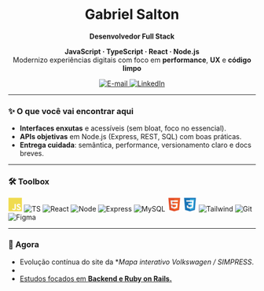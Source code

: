 <!-- Hero -->
<div align="center">

<h1>Gabriel Salton</h1>
<p><strong>Desenvolvedor Full Stack</strong></p>

<p>
  <b>JavaScript · TypeScript · React · Node.js</b><br/>
  Modernizo experiências digitais com foco em <b>performance</b>, <b>UX</b> e <b>código limpo</b>
</p>

<!-- Quick links -->
<a href = "https://github.com/gabrielsaltonn/MapaVolkswagen"></a>
<a href="mailto:gbl.salton@gmail.com">
  <img alt="E-mail" src="https://img.shields.io/badge/Email-333?style=for-the-badge&logo=gmail&logoColor=white" />
</a>
<a href="https://www.linkedin.com/in/gabriel-salton-5686b1219" />
  <img alt="LinkedIn" src="https://img.shields.io/badge/LinkedIn-0A66C2?style=for-the-badge&logo=linkedin&logoColor=white" />
</a>

</div>

---

### ✨ O que você vai encontrar aqui
- **Interfaces enxutas** e acessíveis (sem bloat, foco no essencial).
- **APIs objetivas** em Node.js (Express, REST, SQL) com boas práticas.
- **Entrega cuidada**: semântica, performance, versionamento claro e docs breves.

---

### 🛠️ Toolbox
<div align="left">
  <img alt="JS" height="28" src="https://raw.githubusercontent.com/devicons/devicon/master/icons/javascript/javascript-plain.svg"/>
  <img alt="TS" height="28" src="https://cdn.jsdelivr.net/gh/devicons/devicon@latest/icons/typescript/typescript-original.svg"/>
  <img alt="React" height="28" src="https://cdn.jsdelivr.net/gh/devicons/devicon@latest/icons/react/react-original.svg"/>
  <img alt="Node" height="28" src="https://cdn.jsdelivr.net/gh/devicons/devicon@latest/icons/nodejs/nodejs-original.svg"/>
  <img alt="Express" height="28" src="https://cdn.jsdelivr.net/gh/devicons/devicon@latest/icons/express/express-original.svg"/>
  <img alt="MySQL" height="28" src="https://cdn.jsdelivr.net/gh/devicons/devicon@latest/icons/mysql/mysql-original.svg"/>
  <img alt="HTML" height="28" src="https://raw.githubusercontent.com/devicons/devicon/master/icons/html5/html5-original.svg"/>
  <img alt="CSS" height="28" src="https://raw.githubusercontent.com/devicons/devicon/master/icons/css3/css3-original.svg"/>
  <img alt="Tailwind" height="28" src="https://cdn.jsdelivr.net/gh/devicons/devicon@latest/icons/tailwindcss/tailwindcss-original.svg"/>
  <img alt="Git" height="28" src="https://cdn.jsdelivr.net/gh/devicons/devicon@latest/icons/git/git-original.svg"/>
  <img alt="Figma" height="28" src="https://cdn.jsdelivr.net/gh/devicons/devicon@latest/icons/figma/figma-original.svg"/>
</div>

---

### 📌 Agora
- Evolução contínua do site da **Mapa interativo Volkswagen / SIMPRESS*.
- <a href="https://gabrielsaltonn.github.io/MapaVolkswagen" />
- Estudos focados em **Backend e Ruby on Rails.**
